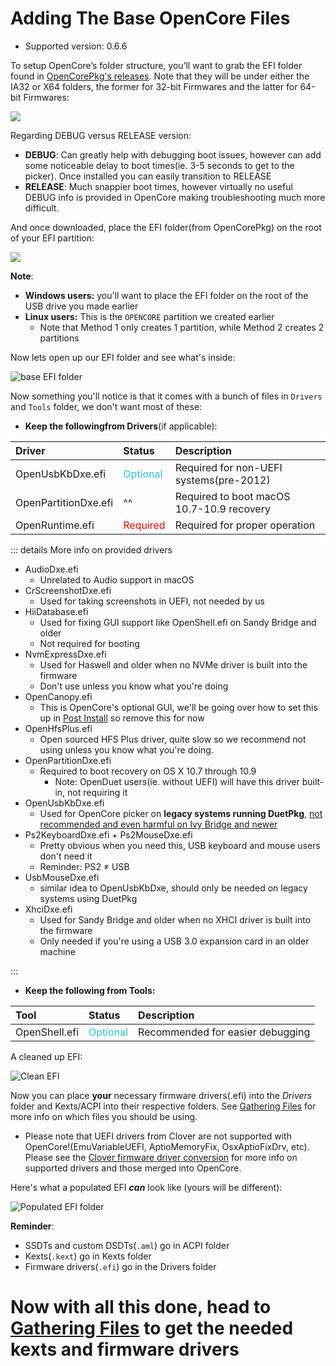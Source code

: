 # Adding The Base OpenCore Files

* Supported version: 0.6.6

To setup OpenCore’s folder structure, you’ll want to grab the EFI folder found in [OpenCorePkg's releases](https://github.com/acidanthera/OpenCorePkg/releases/). Note that they will be under either the IA32 or X64 folders, the former for 32-bit Firmwares and the latter for 64-bit Firmwares:

![](../images/installer-guide/opencore-efi-md/ia32-x64.png)

Regarding DEBUG versus RELEASE version:

* **DEBUG**: Can greatly help with debugging boot issues, however can add some noticeable delay to boot times(ie. 3-5 seconds to get to the picker). Once installed you can easily transition to RELEASE
* **RELEASE**: Much snappier boot times, however virtually no useful DEBUG info is provided in OpenCore making troubleshooting much more difficult.

And once downloaded, place the EFI folder(from OpenCorePkg) on the root of your EFI partition:

![](../images/installer-guide/opencore-efi-md/efi-moved.png)

**Note**:

* **Windows users:** you'll want to place the EFI folder on the root of the USB drive you made earlier
* **Linux users:** This is the `OPENCORE` partition we created earlier
  * Note that Method 1 only creates 1 partition, while Method 2 creates 2 partitions

Now lets open up our EFI folder and see what's inside:

![base EFI folder](../images/installer-guide/opencore-efi-md/base-efi.png)

Now something you'll notice is that it comes with a bunch of files in `Drivers` and `Tools` folder, we don't want most of these:

* **Keep the followingfrom Drivers**(if applicable):

| Driver | Status | Description |
| :--- | :--- | :--- |
| OpenUsbKbDxe.efi | <span style="color:#30BCD5"> Optional </span> | Required for non-UEFI systems(pre-2012) |
| OpenPartitionDxe.efi | ^^ | Required to boot macOS 10.7-10.9 recovery |
| OpenRuntime.efi | <span style="color:red"> Required </span> | Required for proper operation |

::: details More info on provided drivers

* AudioDxe.efi
  * Unrelated to Audio support in macOS
* CrScreenshotDxe.efi
  * Used for taking screenshots in UEFI, not needed by us
* HiiDatabase.efi
  * Used for fixing GUI support like OpenShell.efi on Sandy Bridge and older
  * Not required for booting
* NvmExpressDxe.efi
  * Used for Haswell and older when no NVMe driver is built into the firmware
  * Don't use unless you know what you're doing
* OpenCanopy.efi
  * This is OpenCore's optional GUI, we'll be going over how to set this up in [Post Install](https://dortania.github.io/OpenCore-Post-Install/cosmetic/gui.html) so remove this for now
* OpenHfsPlus.efi
  * Open sourced HFS Plus driver, quite slow so we recommend not using unless you know what you're doing.
* OpenPartitionDxe.efi
  * Required to boot recovery on OS X 10.7 through 10.9
	* Note: OpenDuet users(ie. without UEFI) will have this driver built-in, not requiring it
* OpenUsbKbDxe.efi
  * Used for OpenCore picker on **legacy systems running DuetPkg**, [not recommended and even harmful on Ivy Bridge and newer](https://applelife.ru/threads/opencore-obsuzhdenie-i-ustanovka.2944066/page-176#post-856653)
* Ps2KeyboardDxe.efi + Ps2MouseDxe.efi
  * Pretty obvious when you need this, USB keyboard and mouse users don't need it
  * Reminder: PS2 ≠ USB
* UsbMouseDxe.efi
  * similar idea to OpenUsbKbDxe, should only be needed on legacy systems using DuetPkg
* XhciDxe.efi
  * Used for Sandy Bridge and older when no XHCI driver is built into the firmware
  * Only needed if you're using a USB 3.0 expansion card in an older machine

:::

* **Keep the following from Tools:**

| Tool | Status | Description |
| :--- | :--- | :--- |
| OpenShell.efi | <span style="color:#30BCD5"> Optional </span> | Recommended for easier debugging |

A cleaned up EFI:

![Clean EFI](../images/installer-guide/opencore-efi-md/clean-efi.png)

Now you can place **your** necessary firmware drivers(.efi) into the _Drivers_ folder and Kexts/ACPI into their respective folders. See [Gathering Files](../ktext.md) for more info on which files you should be using.

* Please note that UEFI drivers from Clover are not supported with OpenCore!(EmuVariableUEFI, AptioMemoryFix, OsxAptioFixDrv, etc). Please see the [Clover firmware driver conversion](https://github.com/dortania/OpenCore-Install-Guide/blob/master/clover-conversion/clover-efi.md) for more info on supported drivers and those merged into OpenCore.

Here's what a populated EFI ***can*** look like (yours will be different):

![Populated EFI folder](../images/installer-guide/opencore-efi-md/populated-efi.png)

**Reminder**:

* SSDTs and custom DSDTs(`.aml`) go in ACPI folder
* Kexts(`.kext`) go in Kexts folder
* Firmware drivers(`.efi`) go in the Drivers folder

# Now with all this done, head to [Gathering Files](../ktext.md) to get the needed kexts and firmware drivers
